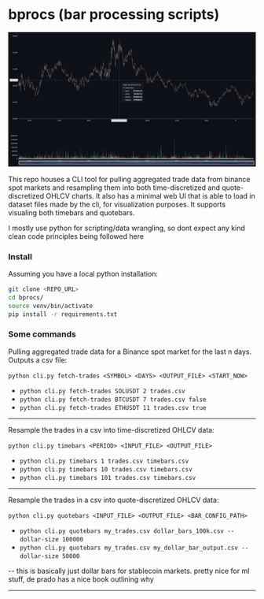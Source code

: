 # bprocs (bar processing scripts)

![alt text](./media/ess.png)

This repo houses a CLI tool for pulling aggregated trade data from binance spot markets and resampling them into both time-discretized and quote-discretized OHLCV charts. It also has a minimal web UI that is able to load in dataset files made by the cli, for visualization purposes. It supports visualing both timebars and quotebars.

I mostly use python for scripting/data wrangling, so dont expect any kind clean code principles being followed here

### Install

Assuming you have a local python installation:

```bash
git clone <REPO_URL>
cd bprocs/
source venv/bin/activate
pip install -r requirements.txt
```

### Some commands

Pulling aggregated trade data for a Binance spot market for the last n days. Outputs a csv file:

`python cli.py fetch-trades <SYMBOL> <DAYS> <OUTPUT_FILE> <START_NOW>`

- `python cli.py fetch-trades SOLUSDT 2 trades.csv`
- `python cli.py fetch-trades BTCUSDT 7 trades.csv false`
- `python cli.py fetch-trades ETHUSDT 11 trades.csv true`

---

Resample the trades in a csv into time-discretized OHLCV data:

`python cli.py timebars <PERIOD> <INPUT_FILE> <OUTPUT_FILE>`

- `python cli.py timebars 1 trades.csv timebars.csv`
- `python cli.py timebars 10 trades.csv timebars.csv`
- `python cli.py timebars 101 trades.csv timebars.csv`

---

Resample the trades in a csv into quote-discretized OHLCV data:

`python cli.py quotebars <INPUT_FILE> <OUTPUT_FILE> <BAR_CONFIG_PATH>`

- `python cli.py quotebars my_trades.csv dollar_bars_100k.csv --dollar-size 100000`
- `python cli.py quotebars my_trades.csv my_dollar_bar_output.csv --dollar-size 50000`

-- this is basically just dollar bars for stablecoin markets. pretty nice for ml stuff, de prado has a nice book outlining why

---
